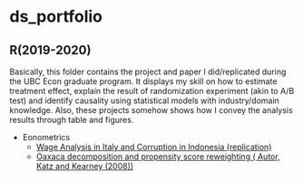 # ds_portfolio
## R(2019-2020) 
 Basically, this folder contains the project and paper I did/replicated during the UBC Econ graduate program. It displays my skill on how to estimate treatment effect, explain the result of randomization experiment (akin to  A/B test) and identify causality using statistical models with industry/domain knowledge. Also, these projects somehow shows how I convey the analysis results through table and figures. 
 * Eonometrics
    + [Wage Analysis in Italy and Corruption in Indonesia (replication)](https://github.com/neofreex01/ds_portfolio/blob/main/R(2019-2020)/Econmetrics%20problem%20sets/Wage-analysis-and-labor-economics.md)
    + [Oaxaca decomposition and propensity score reweighting ( Autor, Katz and Kearney (2008))](https://github.com/neofreex01/ds_portfolio/blob/main/R(2019-2020)/Econmetrics%20problem%20sets/Oaxaca-decompostition.md)
